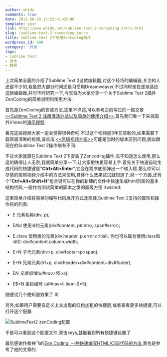 ```yaml
---
author: whidy
comments: true
date: 2012-08-28 13:52:41+00:00
template: post
link: http://www.whidy.net/sublime-text-2-zencoding-intro.html
slug: /sublime-text-2-zencoding-intro
title: Sublime Text 2下使用ZenCoding简介
wordpress_id: 990
category: '开发'
tags:
- sublime text
- 技术
- 教程
---
```


上次简单全面的介绍了Sublime Text 2这款编辑器,对这个轻巧的编辑器,关注的人还是不少的,我虽然大部分时间还是习惯用Dreamweaver,不过同时也在逐渐适应这款编辑器,并时不时研究一下,今天将为大家分享一个关于Sublime Text 2插件ZenCoding的简单说明和使用方法.

首先是ZenCoding的安装方法,这里不详述,可以参考之前写过的一篇文章[<<Sublime Text 2 注册激活办法以及简单的使用介绍>>](/sublime-text-2-cracked-and-how-to-use-it.html),首先我们看一下来自国外Vimeo的[演示视频](http://v.youku.com/v_show/id_XNDQ0MjE1MzIw.html).

看完这段视频大家一定会觉得很神奇吧.不过这个视频是3年前录制的,如果需要下载原版清晰的视频,请点击:[<<原版视频介绍>>](http://sdrv.ms/SOAtYz)可能是当时的版本区别问题,貌似跟现在的Sublime Text 2操作略有不同.

不过大家就算在Sublime Text 2下安装了Zencoding插件,去不知道怎么使用,那么这的确很让人无奈,我就简单分享一下,让大家更快更容易上手.首先关于快速自动生成代码的快捷键是"**Ctrl+Alt+Enter**",它会在程序底部弹出一个输入框.那么你可以尽情的按照视频介绍中的方法来使用,具体什么效果试试就知道了;另一个方面,还有个"**Ctrl+Alt+Shift+H**"组合键可以在你的新建的文件中快速生成html页面的基本结构代码,一般作为测试简单的脚本之类的超级方便 :twisted:

这里简单介绍将简单的缩写代码展开方式及规律,Sublime Text 2支持的属性和操作符的列表:



	
  * E
元素名称(div, p);

	
  * E#id
使用id的元素(div#content, p#intro, span#error);

	
  * E.class
使用类的元素(div.header, p.error.critial). 你也可以联合使用class和idID: div#content.column.width;

	
  * E>N
子代元素(div>p, div#footer>p>span);

	
  * E+N
兄弟元素(h1+p, div#header+div#content+div#footer);

	
  * E*N
元素倍增(ul#nav>li*5>a);

	
  * E$*N
条目编号 (ul#nav>li.item-$*5);


随便试几个便知道效果了 8)

另外,如果用户需要自定义上文出现的红色加粗的快捷键,或者查看更多快捷键,可以打开这个配置:

![SublimeText2 zenCoding配置](https://www.whidy.net/wp-content/uploads/2012/08/SublimeText2zenCoding-400x253.jpg)

于是可以看到这个配置文件,双击keys,就能看到所有快捷键设置了

最后感谢作者神飞的[Zen Coding: 一种快速编写HTML/CSS代码的方法](http://www.qianduan.net/zen-coding-a-new-way-to-write-html-code.html),我也是参考了他的文章的.
